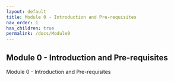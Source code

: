 ```yaml
---
layout: default
title: Module 0 - Introduction and Pre-requisites
nav_order: 1
has_children: true
permalink: /docs/Module0
---
```



## Module 0 - Introduction and Pre-requisites

Module 0 - Introduction and Pre-requisites